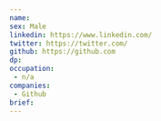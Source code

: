 ```yaml
---
name:
sex: Male
linkedin: https://www.linkedin.com/
twitter: https://twitter.com/
github: https://github.com
dp:
occupation:
 - n/a
companies:
 - Github
brief:
---
```


<section class='section'><p></p></section>

